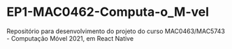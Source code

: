 # EP1-MAC0462-Computa-o_M-vel
Repositório para desenvolvimento do projeto do curso MAC0463/MAC5743 - Computação Móvel 2021, em React Native
